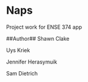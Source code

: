 # Naps

Project work for ENSE 374 app


##Author##
Shawn Clake

Uys Kriek

Jennifer Herasymuik

Sam Dietrich

